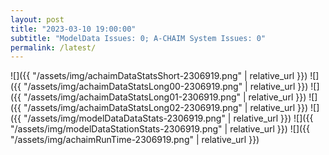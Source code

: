 ```yaml
---
layout: post
title: "2023-03-10 19:00:00"
subtitle: "ModelData Issues: 0; A-CHAIM System Issues: 0"
permalink: /latest/
---
```


![]({{ "/assets/img/achaimDataStatsShort-2306919.png" | relative_url }})
![]({{ "/assets/img/achaimDataStatsLong00-2306919.png" | relative_url }})
![]({{ "/assets/img/achaimDataStatsLong01-2306919.png" | relative_url }})
![]({{ "/assets/img/achaimDataStatsLong02-2306919.png" | relative_url }})
![]({{ "/assets/img/modelDataDataStats-2306919.png" | relative_url }})
![]({{ "/assets/img/modelDataStationStats-2306919.png" | relative_url }})
![]({{ "/assets/img/achaimRunTime-2306919.png" | relative_url }})



